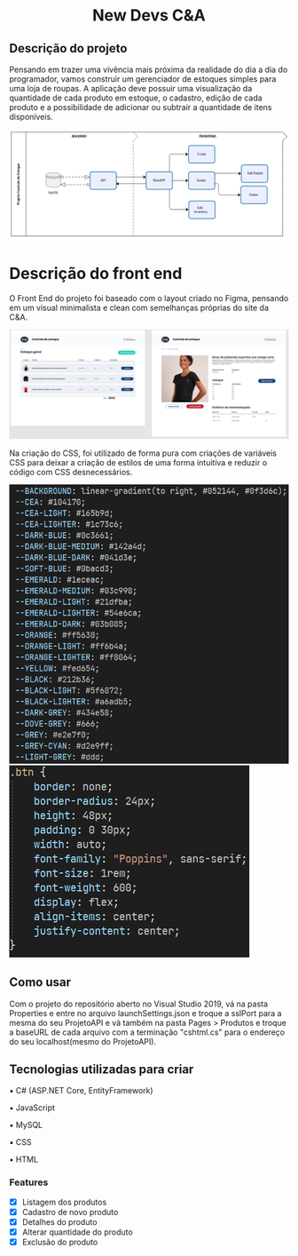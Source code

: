 <h1 align="center"> New Devs C&A </h1>

<h2> Descrição do projeto </h2>

<p>Pensando em trazer uma vivência mais próxima da realidade do dia a dia do programador, vamos construir um gerenciador de estoques simples para uma loja de roupas. A aplicação deve possuir uma visualização da quantidade de cada produto em estoque, o cadastro, edição de cada produto e a possibilidade de adicionar ou subtrair a quantidade de itens disponíveis.</p>
<img src="https://github.com/davids182/ProjetoC-A_photos/blob/f3fd89f76f05d20f9ca6077d99ba17ccfa7fc71b/Fluxograma_do_Sistema_v2.png" alt="Diagrama de descrição do projeto">

# Descrição do front end
O Front End do projeto foi baseado com o layout criado no Figma, pensando em um visual minimalista e clean com semelhanças próprias do site da C&A.

<img src="https://github.com/davids182/ProjetoC-A_photos/blob/87c783c586c6172219b6eee49802d8cd0fd48a17/figmascreen.png" alt="Diagrama de descrição do projeto">

Na criação do CSS, foi utilizado de forma pura com criações de variáveis CSS para deixar a criação de estilos de uma forma intuitiva e reduzir o código com CSS desnecessários.

<div align="start">
    <img src="https://github.com/davids182/ProjetoC-A_photos/blob/87c783c586c6172219b6eee49802d8cd0fd48a17/cssvariablesprint.png" alt="Pequeno bloco de variaveis css">
    <img src="https://github.com/davids182/ProjetoC-A_photos/blob/87c783c586c6172219b6eee49802d8cd0fd48a17/cssvariablesprintbtn.png" alt="Pequeno bloco de variaveis css">
</div>

<h2> Como usar </h2>

<p> Com o projeto do repositório aberto no Visual Studio 2019, vá na pasta Properties e entre no arquivo launchSettings.json e troque a sslPort para a mesma do seu ProjetoAPI e vá também na pasta Pages > Produtos e troque a baseURL de cada arquivo com a terminação "cshtml.cs" para o endereço do seu localhost(mesmo do ProjetoAPI).
</p>

<h2> Tecnologias utilizadas para criar </h2>
<div align="start">
  <p> ▪️ C# (ASP.NET Core, EntityFramework) </p>
  <p> ▪️ JavaScript </p>
  <p> ▪️ MySQL </p>
  <p> ▪️ CSS </p>
  <p> ▪️ HTML </p>
</div>

 ### Features
- [x] Listagem dos produtos
- [x] Cadastro de novo produto
- [x] Detalhes do produto
- [x] Alterar quantidade do produto
- [x] Exclusão do produto
